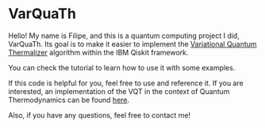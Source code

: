 # VarQuaTh

Hello! My name is Filipe, and this is a quantum computing project I did, VarQuaTh. Its goal is to make it easier to implement the [Variational Quantum Thermalizer](https://arxiv.org/abs/1910.02071) 
algorithm within the IBM Qiskit framework.

You can check the tutorial to learn how to use it with some examples.

If this code is helpful for you, feel free to use and reference it. If you are interested, an implementation of the VQT in the context of 
Quantum Thermodynamics can be found [here](https://github.com/lipinor/two-stroke-qhe-vqt).

Also, if you have any questions, feel free to contact me!
